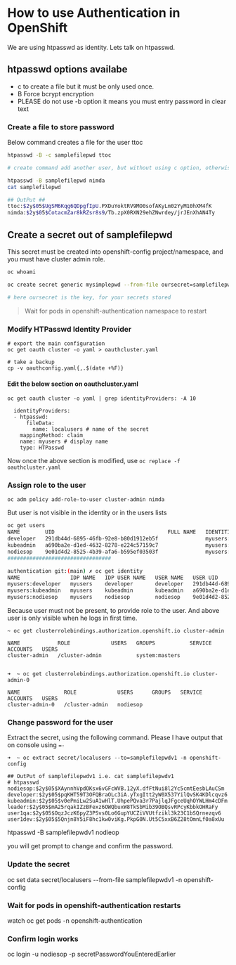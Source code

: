 # How to use Authentication in OpenShift

We are using htpasswd as identity. Lets talk on htpasswd.

## htpasswd options availabe

- c to create a file but it must be only used once.
- B Force bcrypt encryption
- PLEASE do not use -b option it means you must entry password in clear text

### Create a file to store password

Below command creates a file for the user ttoc

```bash
htpasswd -B -c samplefilepwd ttoc

# create command add another user, but without using c option, otherwise you will end up overwritten samplefilepwd

htpasswd -B samplefilepwd nimda
cat samplefilepwd

## OutPut ##
ttoc:$2y$05$UgSM6Kqg6QDpgfIpU.PXDuYoktRV9MO0sofAKyLm02YyM10hXM4fK
nimda:$2y$05$CotacmZar8kRZsr8s9/Tb.zpX0RXN29ehZNwrdey/jrJEnXhAN4Ty
```

## Create a secret out of samplefilepwd

This secret must be created into openshift-config project/namespace, and you must have cluster admin role.

```bash
oc whoami

oc create secret generic mysimplepwd --from-file oursecret=samplefilepwd -n openshift-config

# here oursecret is the key, for your secrets stored
```

> Wait for pods in openshift-authentication namespace to restart

### Modify  HTPasswd Identity Provider

```shell
# export the main configuration
oc get oauth cluster -o yaml > oauthcluster.yaml

# take a backup
cp -v oauthconfig.yaml{,.$(date +%F)}
```

#### Edit the below section on oauthcluster.yaml

```shell
oc get oauth cluster -o yaml | grep identityProviders: -A 10

  identityProviders:
  - htpasswd:
      fileData:
        name: localusers # name of the secret
    mappingMethod: claim
    name: myusers # display name
    type: HTPasswd
```

Now once the above section is modified, use `oc replace -f oauthcluster.yaml`

### Assign role to the user

`oc adm policy add-role-to-user cluster-admin nimda`

But user is not visible in the identity or in the users lists

```bash
oc get users
NAME        UID                                    FULL NAME   IDENTITIES
developer   291db44d-6895-46fb-92e8-b80d1912eb5f               myusers:developer
kubeadmin   a690ba2e-d1ed-4632-8278-e224c57159c7               myusers:kubeadmin
nodiesop    9e01d4d2-8525-4b39-afa6-b595ef03503f               myusers:nodiesop
#################################

authentication git:(main) ✗ oc get identity
NAME                IDP NAME   IDP USER NAME   USER NAME   USER UID
myusers:developer   myusers    developer       developer   291db44d-6895-46fb-92e8-b80d1912eb5f
myusers:kubeadmin   myusers    kubeadmin       kubeadmin   a690ba2e-d1ed-4632-8278-e224c57159c7
myusers:nodiesop    myusers    nodiesop        nodiesop    9e01d4d2-8525-4b39-afa6-b595ef03503f
```

Because user must not be present, to provide role to the user. And above user is only visible when he logs in first time.

```shell
~ oc get clusterrolebindings.authorization.openshift.io cluster-admin

NAME            ROLE             USERS   GROUPS           SERVICE ACCOUNTS   USERS
cluster-admin   /cluster-admin           system:masters


➜  ~ oc get clusterrolebindings.authorization.openshift.io cluster-admin-0

NAME              ROLE             USERS      GROUPS   SERVICE ACCOUNTS   USERS
cluster-admin-0   /cluster-admin   nodiesop
```

### Change password for the user

Extract the secret, using the following command. Please I have output that on console using `=-`

```shell
➜  ~ oc extract secret/localusers --to=samplefilepwdv1 -n openshift-config

## OutPut of samplefilepwdv1 i.e. cat samplefilepwdv1
# htpasswd
nodiesop:$2y$05$XAynnhVpdOKsx6vGFcWVB.12yX.dfFtNui8l2Yc5cmtEesbLAuCSm
developer:$2y$05$pqKHT59T3OFQBraOLc3iA.yTxgItt2yW0X537YilQvSK4KDlcqvz6
kubeadmin:$2y$05$v0ePmiLw2SuA1wHlT.UhpePQva3r7PajlqJFgceUqhOYWLHm4cDFm
leader:$2y$05$mA25rqakIZzBFexz6OWQbuxW8TkSbMib39OBQsvRPcyKbbkOHRaFy
user1qa:$2y$05$OqzJczK6pyZ3PSvs0Lo6GupYUCZiVVUtfzikl3k23C1bSQrnezqv6
user1dev:$2y$05$5Qnjn8Y5iF8hc1kw0viKg.PkpG0N.Ut5C5xxB6Z28tOmnLf0a8xUu

```

htpasswd -B samplefilepwdv1 nodieop

you will get prompt to change and confirm the password.

### Update the secret

oc set data secret/localusers --from-file samplefilepwdv1 -n openshift-config

### Wait for pods in openshift-authentication restarts

watch oc get pods -n openshift-authentication

### Confirm login works

oc login -u nodiesop -p secretPasswordYouEnteredEarlier


